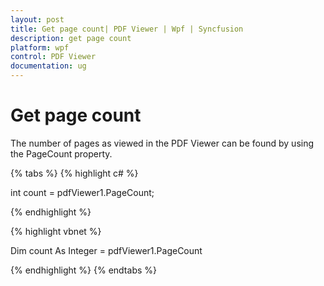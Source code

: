 ```yaml
---
layout: post
title: Get page count| PDF Viewer | Wpf | Syncfusion
description: get page count
platform: wpf
control: PDF Viewer
documentation: ug
---
```


# Get page count

The number of pages as viewed in the PDF Viewer can be found by using the PageCount property.

{% tabs %}
{% highlight c# %}

int count = pdfViewer1.PageCount;

{% endhighlight %}

{% highlight vbnet %}

Dim count As Integer = pdfViewer1.PageCount



{% endhighlight %}
{% endtabs %}